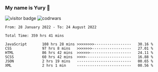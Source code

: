 ### My name is Yury 👋 
![visitor badge](https://visitor-badge.glitch.me/badge?page_id=litury.visitor-badge&left_text=My%20Page%20Visitors)  ![codrwars](https://www.codewars.com/users/litury/badges/micro) 


<!--START_SECTION:waka-->

```text
From: 28 January 2022 - To: 24 August 2022

Total Time: 359 hrs 41 mins

JavaScript       108 hrs 28 mins >>>>>>>>-----------------   30.16 %
CSS              97 hrs 8 mins   >>>>>>>------------------   27.01 %
HTML             86 hrs 42 mins  >>>>>>-------------------   24.11 %
SCSS             60 hrs 42 mins  >>>>---------------------   16.88 %
JSON             2 hrs 19 mins   -------------------------   00.65 %
XML              2 hrs 1 min     -------------------------   00.56 %
```

<!--END_SECTION:waka-->

